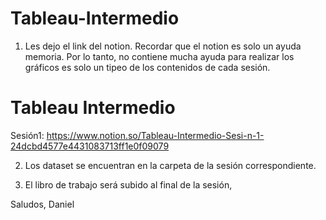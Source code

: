# Tableau-Intermedio

1) Les dejo el link del notion.
Recordar que el notion es solo un ayuda memoria. Por lo tanto, no contiene mucha ayuda para realizar los gráficos es solo un tipeo de los contenidos
de cada sesión.

# Tableau Intermedio

Sesión1:
https://www.notion.so/Tableau-Intermedio-Sesi-n-1-24dcbd4577e4431083713ff1e0f09079

2) Los dataset se encuentran en la carpeta de la sesión correspondiente.

3) El libro de trabajo será subido al final de la sesión,

Saludos,
Daniel
